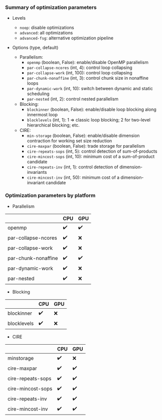 ### Summary of optimization parameters

* Levels
  * `noop`: disable optimizations
  * `advanced`: all optimizations
  * `advanced-fsg`: alternative optimization pipeline

* Options (type, default)
  * Parallelism:
    * `openmp` (boolean, False): enable/disable OpenMP parallelism
    * `par-collapse-ncores` (int, 4): control loop collapsing
    * `par-collapse-work` (int, 100): control loop collapsing
    * `par-chunk-nonaffine` (int, 3): control chunk size in nonaffine loops
    * `par-dynamic-work` (int, 10): switch between dynamic and static scheduling
    * `par-nested` (int, 2): control nested parallelism
  * Blocking:
    * `blockinner` (boolean, False): enable/disable loop blocking along innermost loop
    * `blocklevels` (int, 1): 1 => classic loop blocking; 2 for two-level hierarchical blocking; etc.
  * CIRE:
    * `min-storage` (boolean, False): enable/disable dimension contraction for working set size reduction
    * `cire-maxpar` (boolean, False): trade storage for parallelism
    * `cire-repeats-sops` (int, 5): control detection of sum-of-products
    * `cire-mincost-sops` (int, 10): minimum cost of a sum-of-product candidate
    * `cire-repeats-inv` (int, 1): control detection of dimension-invariants
    * `cire-mincost-inv` (int, 50): minimum cost of a dimension-invariant candidate

### Optimization parameters by platform

* Parallelism

|                     |        CPU          |         GPU        |
|---------------------|---------------------|--------------------|
| openmp              | :heavy_check_mark:  | :heavy_check_mark: |
| par-collapse-ncores | :heavy_check_mark:  |         :x:        |
| par-collapse-work   | :heavy_check_mark:  |         :x:        |
| par-chunk-nonaffine | :heavy_check_mark:  | :heavy_check_mark: |
| par-dynamic-work    | :heavy_check_mark:  |         :x:        |
| par-nested          | :heavy_check_mark:  |         :x:        |

* Blocking

|                     |        CPU          |         GPU        |
|---------------------|---------------------|--------------------|
| blockinner          | :heavy_check_mark:  |         :x:        |
| blocklevels         | :heavy_check_mark:  |         :x:        |

* CIRE


|                     |        CPU          |         GPU        |
|---------------------|---------------------|--------------------|
| minstorage          | :heavy_check_mark:  |         :x:        |
| cire-maxpar         | :heavy_check_mark:  | :heavy_check_mark: |
| cire-repeats-sops   | :heavy_check_mark:  | :heavy_check_mark: |
| cire-mincost-sops   | :heavy_check_mark:  | :heavy_check_mark: |
| cire-repeats-inv    | :heavy_check_mark:  | :heavy_check_mark: |
| cire-mincost-inv    | :heavy_check_mark:  | :heavy_check_mark: |
